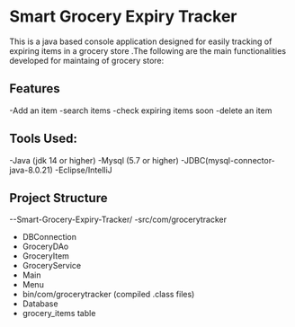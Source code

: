 # Smart Grocery Expiry Tracker

This is a java based console application designed for easily tracking of expiring items in a grocery store .The following are the main functionalities developed for maintaing of grocery store:

## Features

-Add an item 
-search items
-check expiring items soon
-delete an item

## Tools Used:

-Java (jdk 14 or higher)
-Mysql (5.7 or higher)
-JDBC(mysql-connector-java-8.0.21)
-Eclipse/IntelliJ

## Project Structure 

--Smart-Grocery-Expiry-Tracker/
-src/com/grocerytracker
- DBConnection
- GroceryDAo
- GroceryItem
- GroceryService
- Main
- Menu
- bin/com/grocerytracker (compiled .class files)
- Database
- grocery_items table
